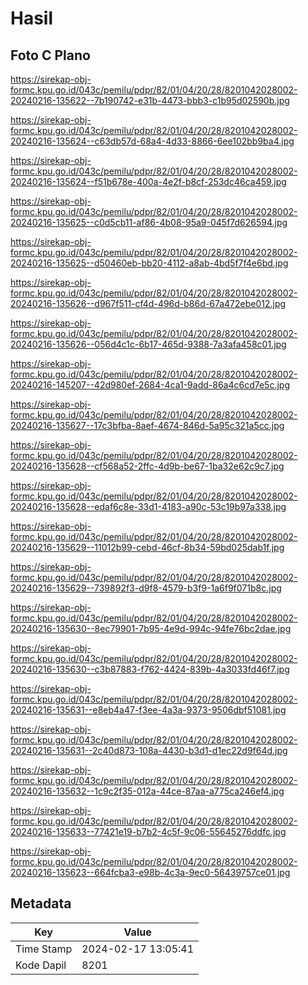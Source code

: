 # Hasil

## Foto C Plano

https://sirekap-obj-formc.kpu.go.id/043c/pemilu/pdpr/82/01/04/20/28/8201042028002-20240216-135622--7b190742-e31b-4473-bbb3-c1b95d02590b.jpg

https://sirekap-obj-formc.kpu.go.id/043c/pemilu/pdpr/82/01/04/20/28/8201042028002-20240216-135624--c63db57d-68a4-4d33-8866-6ee102bb9ba4.jpg

https://sirekap-obj-formc.kpu.go.id/043c/pemilu/pdpr/82/01/04/20/28/8201042028002-20240216-135624--f51b678e-400a-4e2f-b8cf-253dc46ca459.jpg

https://sirekap-obj-formc.kpu.go.id/043c/pemilu/pdpr/82/01/04/20/28/8201042028002-20240216-135625--c0d5cb11-af86-4b08-95a9-045f7d626594.jpg

https://sirekap-obj-formc.kpu.go.id/043c/pemilu/pdpr/82/01/04/20/28/8201042028002-20240216-135625--d50460eb-bb20-4112-a8ab-4bd5f7f4e6bd.jpg

https://sirekap-obj-formc.kpu.go.id/043c/pemilu/pdpr/82/01/04/20/28/8201042028002-20240216-135626--d967f511-cf4d-496d-b86d-67a472ebe012.jpg

https://sirekap-obj-formc.kpu.go.id/043c/pemilu/pdpr/82/01/04/20/28/8201042028002-20240216-135626--056d4c1c-6b17-465d-9388-7a3afa458c01.jpg

https://sirekap-obj-formc.kpu.go.id/043c/pemilu/pdpr/82/01/04/20/28/8201042028002-20240216-145207--42d980ef-2684-4ca1-9add-86a4c6cd7e5c.jpg

https://sirekap-obj-formc.kpu.go.id/043c/pemilu/pdpr/82/01/04/20/28/8201042028002-20240216-135627--17c3bfba-8aef-4674-846d-5a95c321a5cc.jpg

https://sirekap-obj-formc.kpu.go.id/043c/pemilu/pdpr/82/01/04/20/28/8201042028002-20240216-135628--cf568a52-2ffc-4d9b-be67-1ba32e62c9c7.jpg

https://sirekap-obj-formc.kpu.go.id/043c/pemilu/pdpr/82/01/04/20/28/8201042028002-20240216-135628--edaf6c8e-33d1-4183-a90c-53c19b97a338.jpg

https://sirekap-obj-formc.kpu.go.id/043c/pemilu/pdpr/82/01/04/20/28/8201042028002-20240216-135629--11012b99-cebd-46cf-8b34-59bd025dab1f.jpg

https://sirekap-obj-formc.kpu.go.id/043c/pemilu/pdpr/82/01/04/20/28/8201042028002-20240216-135629--739892f3-d9f8-4579-b3f9-1a6f9f071b8c.jpg

https://sirekap-obj-formc.kpu.go.id/043c/pemilu/pdpr/82/01/04/20/28/8201042028002-20240216-135630--8ec79901-7b95-4e9d-994c-94fe76bc2dae.jpg

https://sirekap-obj-formc.kpu.go.id/043c/pemilu/pdpr/82/01/04/20/28/8201042028002-20240216-135630--c3b87883-f762-4424-839b-4a3033fd46f7.jpg

https://sirekap-obj-formc.kpu.go.id/043c/pemilu/pdpr/82/01/04/20/28/8201042028002-20240216-135631--e8eb4a47-f3ee-4a3a-9373-9506dbf51081.jpg

https://sirekap-obj-formc.kpu.go.id/043c/pemilu/pdpr/82/01/04/20/28/8201042028002-20240216-135631--2c40d873-108a-4430-b3d1-d1ec22d9f64d.jpg

https://sirekap-obj-formc.kpu.go.id/043c/pemilu/pdpr/82/01/04/20/28/8201042028002-20240216-135632--1c9c2f35-012a-44ce-87aa-a775ca246ef4.jpg

https://sirekap-obj-formc.kpu.go.id/043c/pemilu/pdpr/82/01/04/20/28/8201042028002-20240216-135633--77421e19-b7b2-4c5f-9c06-55645276ddfc.jpg

https://sirekap-obj-formc.kpu.go.id/043c/pemilu/pdpr/82/01/04/20/28/8201042028002-20240216-135623--664fcba3-e98b-4c3a-9ec0-56439757ce01.jpg


## Metadata

| Key        | Value               |
| ---------- | ------------------- |
| Time Stamp | 2024-02-17 13:05:41 |
| Kode Dapil | 8201                |



